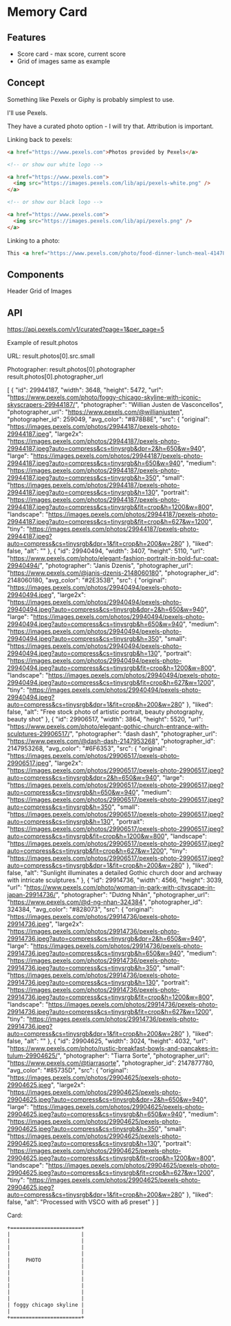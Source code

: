# Memory Card

## Features

- Score card - max score, current score
- Grid of images same as example

## Concept

Something like Pexels or Giphy is probably simplest to use.

I'll use Pexels.

They have a curated photo option - I will try that. Attribution is important.

Linking back to pexels:

```html
<a href="https://www.pexels.com">Photos provided by Pexels</a>

<!-- or show our white logo -->

<a href="https://www.pexels.com">
  <img src="https://images.pexels.com/lib/api/pexels-white.png" />
</a>

<!-- or show our black logo -->

<a href="https://www.pexels.com">
  <img src="https://images.pexels.com/lib/api/pexels.png" />
</a>
```

Linking to a photo:

```html
This <a href="https://www.pexels.com/photo/food-dinner-lunch-meal-4147875">Photo</a> was taken by <a href="https://www.pexels.com/@daria">Daria</a> on Pexels.
```

## Components

Header
Grid of Images

## API

https://api.pexels.com/v1/curated?page=1&per_page=5

Example of result.photos

URL:
result.photos[0].src.small

Photographer:
result.photos[0].photographer
result.photos[0].photographer_url

[
    {
        "id": 29944187,
        "width": 3648,
        "height": 5472,
        "url": "https://www.pexels.com/photo/foggy-chicago-skyline-with-iconic-skyscrapers-29944187/",
        "photographer": "Willian Justen de Vasconcellos",
        "photographer_url": "https://www.pexels.com/@willianjusten",
        "photographer_id": 259049,
        "avg_color": "#878B8E",
        "src": {
            "original": "https://images.pexels.com/photos/29944187/pexels-photo-29944187.jpeg",
            "large2x": "https://images.pexels.com/photos/29944187/pexels-photo-29944187.jpeg?auto=compress&cs=tinysrgb&dpr=2&h=650&w=940",
            "large": "https://images.pexels.com/photos/29944187/pexels-photo-29944187.jpeg?auto=compress&cs=tinysrgb&h=650&w=940",
            "medium": "https://images.pexels.com/photos/29944187/pexels-photo-29944187.jpeg?auto=compress&cs=tinysrgb&h=350",
            "small": "https://images.pexels.com/photos/29944187/pexels-photo-29944187.jpeg?auto=compress&cs=tinysrgb&h=130",
            "portrait": "https://images.pexels.com/photos/29944187/pexels-photo-29944187.jpeg?auto=compress&cs=tinysrgb&fit=crop&h=1200&w=800",
            "landscape": "https://images.pexels.com/photos/29944187/pexels-photo-29944187.jpeg?auto=compress&cs=tinysrgb&fit=crop&h=627&w=1200",
            "tiny": "https://images.pexels.com/photos/29944187/pexels-photo-29944187.jpeg?auto=compress&cs=tinysrgb&dpr=1&fit=crop&h=200&w=280"
        },
        "liked": false,
        "alt": ""
    },
    {
        "id": 29940494,
        "width": 3407,
        "height": 5110,
        "url": "https://www.pexels.com/photo/elegant-fashion-portrait-in-bold-fur-coat-29940494/",
        "photographer": "Janis Dzenis",
        "photographer_url": "https://www.pexels.com/@janis-dzenis-2148060180",
        "photographer_id": 2148060180,
        "avg_color": "#2E353B",
        "src": {
            "original": "https://images.pexels.com/photos/29940494/pexels-photo-29940494.jpeg",
            "large2x": "https://images.pexels.com/photos/29940494/pexels-photo-29940494.jpeg?auto=compress&cs=tinysrgb&dpr=2&h=650&w=940",
            "large": "https://images.pexels.com/photos/29940494/pexels-photo-29940494.jpeg?auto=compress&cs=tinysrgb&h=650&w=940",
            "medium": "https://images.pexels.com/photos/29940494/pexels-photo-29940494.jpeg?auto=compress&cs=tinysrgb&h=350",
            "small": "https://images.pexels.com/photos/29940494/pexels-photo-29940494.jpeg?auto=compress&cs=tinysrgb&h=130",
            "portrait": "https://images.pexels.com/photos/29940494/pexels-photo-29940494.jpeg?auto=compress&cs=tinysrgb&fit=crop&h=1200&w=800",
            "landscape": "https://images.pexels.com/photos/29940494/pexels-photo-29940494.jpeg?auto=compress&cs=tinysrgb&fit=crop&h=627&w=1200",
            "tiny": "https://images.pexels.com/photos/29940494/pexels-photo-29940494.jpeg?auto=compress&cs=tinysrgb&dpr=1&fit=crop&h=200&w=280"
        },
        "liked": false,
        "alt": "Free stock photo of artistic portrait, beauty photography, beauty shot"
    },
    {
        "id": 29906517,
        "width": 3864,
        "height": 5520,
        "url": "https://www.pexels.com/photo/elegant-gothic-church-entrance-with-sculptures-29906517/",
        "photographer": "dash dash",
        "photographer_url": "https://www.pexels.com/@dash-dash-2147953268",
        "photographer_id": 2147953268,
        "avg_color": "#6F6353",
        "src": {
            "original": "https://images.pexels.com/photos/29906517/pexels-photo-29906517.jpeg",
            "large2x": "https://images.pexels.com/photos/29906517/pexels-photo-29906517.jpeg?auto=compress&cs=tinysrgb&dpr=2&h=650&w=940",
            "large": "https://images.pexels.com/photos/29906517/pexels-photo-29906517.jpeg?auto=compress&cs=tinysrgb&h=650&w=940",
            "medium": "https://images.pexels.com/photos/29906517/pexels-photo-29906517.jpeg?auto=compress&cs=tinysrgb&h=350",
            "small": "https://images.pexels.com/photos/29906517/pexels-photo-29906517.jpeg?auto=compress&cs=tinysrgb&h=130",
            "portrait": "https://images.pexels.com/photos/29906517/pexels-photo-29906517.jpeg?auto=compress&cs=tinysrgb&fit=crop&h=1200&w=800",
            "landscape": "https://images.pexels.com/photos/29906517/pexels-photo-29906517.jpeg?auto=compress&cs=tinysrgb&fit=crop&h=627&w=1200",
            "tiny": "https://images.pexels.com/photos/29906517/pexels-photo-29906517.jpeg?auto=compress&cs=tinysrgb&dpr=1&fit=crop&h=200&w=280"
        },
        "liked": false,
        "alt": "Sunlight illuminates a detailed Gothic church door and archway with intricate sculptures."
    },
    {
        "id": 29914736,
        "width": 4566,
        "height": 3039,
        "url": "https://www.pexels.com/photo/woman-in-park-with-cityscape-in-japan-29914736/",
        "photographer": "Dương Nhân",
        "photographer_url": "https://www.pexels.com/@d-ng-nhan-324384",
        "photographer_id": 324384,
        "avg_color": "#828073",
        "src": {
            "original": "https://images.pexels.com/photos/29914736/pexels-photo-29914736.jpeg",
            "large2x": "https://images.pexels.com/photos/29914736/pexels-photo-29914736.jpeg?auto=compress&cs=tinysrgb&dpr=2&h=650&w=940",
            "large": "https://images.pexels.com/photos/29914736/pexels-photo-29914736.jpeg?auto=compress&cs=tinysrgb&h=650&w=940",
            "medium": "https://images.pexels.com/photos/29914736/pexels-photo-29914736.jpeg?auto=compress&cs=tinysrgb&h=350",
            "small": "https://images.pexels.com/photos/29914736/pexels-photo-29914736.jpeg?auto=compress&cs=tinysrgb&h=130",
            "portrait": "https://images.pexels.com/photos/29914736/pexels-photo-29914736.jpeg?auto=compress&cs=tinysrgb&fit=crop&h=1200&w=800",
            "landscape": "https://images.pexels.com/photos/29914736/pexels-photo-29914736.jpeg?auto=compress&cs=tinysrgb&fit=crop&h=627&w=1200",
            "tiny": "https://images.pexels.com/photos/29914736/pexels-photo-29914736.jpeg?auto=compress&cs=tinysrgb&dpr=1&fit=crop&h=200&w=280"
        },
        "liked": false,
        "alt": ""
    },
    {
        "id": 29904625,
        "width": 3024,
        "height": 4032,
        "url": "https://www.pexels.com/photo/rustic-breakfast-bowls-and-pancakes-in-tulum-29904625/",
        "photographer": "Tiarra Sorte",
        "photographer_url": "https://www.pexels.com/@tiarrasorte",
        "photographer_id": 2147877780,
        "avg_color": "#85735D",
        "src": {
            "original": "https://images.pexels.com/photos/29904625/pexels-photo-29904625.jpeg",
            "large2x": "https://images.pexels.com/photos/29904625/pexels-photo-29904625.jpeg?auto=compress&cs=tinysrgb&dpr=2&h=650&w=940",
            "large": "https://images.pexels.com/photos/29904625/pexels-photo-29904625.jpeg?auto=compress&cs=tinysrgb&h=650&w=940",
            "medium": "https://images.pexels.com/photos/29904625/pexels-photo-29904625.jpeg?auto=compress&cs=tinysrgb&h=350",
            "small": "https://images.pexels.com/photos/29904625/pexels-photo-29904625.jpeg?auto=compress&cs=tinysrgb&h=130",
            "portrait": "https://images.pexels.com/photos/29904625/pexels-photo-29904625.jpeg?auto=compress&cs=tinysrgb&fit=crop&h=1200&w=800",
            "landscape": "https://images.pexels.com/photos/29904625/pexels-photo-29904625.jpeg?auto=compress&cs=tinysrgb&fit=crop&h=627&w=1200",
            "tiny": "https://images.pexels.com/photos/29904625/pexels-photo-29904625.jpeg?auto=compress&cs=tinysrgb&dpr=1&fit=crop&h=200&w=280"
        },
        "liked": false,
        "alt": "Processed with VSCO with a6 preset"
    }
]

Card:

```txt
+=======================+
|                       |
|                       |
|                       |
|                       |
|     PHOTO             |
|                       |
|                       |
|                       |
|                       |
|                       |
|                       |
| foggy chicago skyline |
|                       |
+=======================+

```